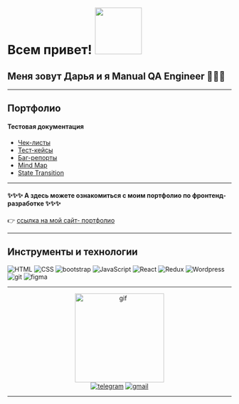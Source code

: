 <h1>Всем привет! <img src="https://media.giphy.com/media/IpM4kYGnxqmE02P9rr/giphy.gif" width="105px" /></h1>
<h2>Меня зовут Дарья и я Manual QA Engineer 👩‍💻🐞</h2>

---

<h2>Портфолио</h2>
<h4>Тестовая документация</h4>
<ul>
  <li><a href="https://github.com/DariaDovydova/checklists">Чек-листы</a></li>
  <li><a href="https://github.com/DariaDovydova/test-cases">Тест-кейсы</a></li>
  <li><a href="https://github.com/DariaDovydova/Bug-reports">Баг-репорты</a></li>
  <li><a href="https://github.com/DariaDovydova/Mind-map">Mind Map</a></li>
  <li><a href="https://github.com/DariaDovydova/State-transition">State Transition</a></li>
</ul>

---


<h4>✨✨✨ А здесь можете ознакомиться с моим портфолио по фронтенд-разработке ✨✨✨</h4>
<p>👉 <a href="https://dovydova-daria.glitch.me">ссылка на мой сайт- портфолио</a></p>

---

<h2>Инструменты и технологии</h2>
<div id="badges">
  <img src="https://img.shields.io/badge/html5-%23E34F26.svg?style=for-the-badge&logo=html5&logoColor=white" alt="HTML"/>
  <img src="https://img.shields.io/badge/css3-%231572B6.svg?style=for-the-badge&logo=css3&logoColor=white" alt="CSS"/>
  <img src="https://img.shields.io/badge/bootstrap-%238511FA.svg?style=for-the-badge&logo=bootstrap&logoColor=white" alt="bootstrap" />
  <img src="https://img.shields.io/badge/javascript-%23323330.svg?style=for-the-badge&logo=javascript&logoColor=%23F7DF1E" alt="JavaScript"/>
  <img src="https://img.shields.io/badge/react-%2320232a.svg?style=for-the-badge&logo=react&logoColor=%2361DAFB" alt="React" />
  <img src="https://img.shields.io/badge/redux-%23593d88.svg?style=for-the-badge&logo=redux&logoColor=white" alt="Redux" />
  <img src="https://img.shields.io/badge/WordPress-%23117AC9.svg?style=for-the-badge&logo=WordPress&logoColor=white" alt="Wordpress" />
  <img src="https://img.shields.io/badge/git-%23F05033.svg?style=for-the-badge&logo=git&logoColor=white" alt="git" />
  <img src="https://img.shields.io/badge/figma-%23F24E1E.svg?style=for-the-badge&logo=figma&logoColor=white" alt="figma" />
</div>

---

<div align="center">
  <div>
    <img src="https://media4.giphy.com/media/v1.Y2lkPTc5MGI3NjExOWpoYWd5eXo0Z2o2Zm52ejhlMnp4NjZtNDZ2d3VuNTM0eGxod2N0ZyZlcD12MV9pbnRlcm5hbF9naWZfYnlfaWQmY3Q9cw/ieyl9zmCjO4b4t6qoY/giphy.gif" width="200px" alt="gif" />
  </div>
  <div>
    <a href="https://t.me/DovydovaDaria"><img src="https://img.shields.io/badge/Telegram-2CA5E0?style=for-the-badge&logo=telegram&logoColor=white" alt="telegram" /></a>
    <a href="mailto:daria.dovydova96@gmail.com"><img src="https://img.shields.io/badge/Gmail-D14836?style=for-the-badge&logo=gmail&logoColor=white" alt="gmail" /></a>
  </div>
</div>

---



